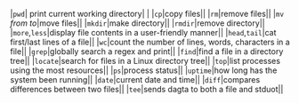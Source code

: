
|`pwd`| print current working directory| | 
|`cp`|copy files||
|`rm`|remove files||
|`mv` *from to*|move files||
|`mkdir`|make directory||
|`rmdir`|remove directory||
|`more`,`less`|display file contents in a user-friendly manner||
|`head`,`tail`|cat first/last lines of a file||
|`wc`|count the number of lines, words, characters in a file||
|`grep`|globally search a regex and print||
|`find`|find a file in a directory tree||
|`locate`|search for files in a Linux directory tree||
|`top`|list processes using the most resources||
|`ps`|process status||
|`uptime`|how long has the system been running||
|`date`|current date and time||
|`diff`|compares differences between two files||
|`tee`|sends dagta to both a file and stduot||
